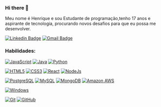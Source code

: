 ### Hi there 👋 

Meu nome é Henrique e sou Estudante de programação,tenho 17 anos e aspirante de tecnologia, procurando novos desafios para que eu possa me desenvolver.


[![Linkedin Badge](https://img.shields.io/badge/LinkedIn-0077B5?style=for-the-badge&logo=linkedin&logoColor=white)](https://www.linkedin.com/in/henrique-ribeiro-3458151b1/)
[![Gmail Badge](https://img.shields.io/badge/Gmail-D14836?style=for-the-badge&logo=gmail&logoColor=white)](hribeir6@gmail.com)

### Habilidades:

[![JavaScript](https://img.shields.io/badge/JavaScript-323330?style=for-the-badge&logo=javascript&logoColor=F7DF1E)](https://github.com/Hribeir6)
[![Java](https://img.shields.io/badge/Java-ED8B00?style=for-the-badge&logo=java&logoColor=white)](https://github.com/Hribeir6)
[![Python](https://img.shields.io/badge/Python-3776AB?style=for-the-badge&logo=python&logoColor=white)](https://github.com/Hribeir6)



[![HTML5](https://img.shields.io/badge/HTML-239120?style=for-the-badge&logo=html5&logoColor=white)](https://github.com/Hribeir6)
[![CSS3](https://img.shields.io/badge/CSS-239120?&style=for-the-badge&logo=css3&logoColor=white)](https://github.com/Hribeir6)
[![React](https://img.shields.io/badge/React-20232A?style=for-the-badge&logo=react&logoColor=61DAFB)](https://github.com/Hribeir6)
[![NodeJs](https://img.shields.io/badge/Node.js-43853D?style=for-the-badge&logo=node.js&logoColor=white)](https://github.com/Hribeir6)

[![PostgreSQL](https://img.shields.io/badge/PostgreSQL-316192?style=for-the-badge&logo=postgresql&logoColor=white)](https://github.com/Hribeir6)
[![MySQL](https://img.shields.io/badge/MySQL-00000F?style=for-the-badge&logo=mysql&logoColor=white)](https://github.com/Hribeir6)
[![MongoDB](https://img.shields.io/badge/MongoDB-4EA94B?style=for-the-badge&logo=mongodb&logoColor=white)](https://github.com/Hribeir6)
[![Amazon AWS](https://img.shields.io/badge/Amazon_AWS-232F3E?style=for-the-badge&logo=amazon-aws&logoColor=white)](https://github.com/Hribeir6)

[![Windows](https://img.shields.io/badge/Windows-0078D6?style=for-the-badge&logo=windows&logoColor=white&link=https://github.com/andreyhitoshi1997)](https://github.com/Hribeir6)

[![Git](https://img.shields.io/badge/-Git-black?style=flat-square&logo=git&link=https://github.com/andreyhitoshi1997)](https://github.com/Hribeir6)
[![GitHub](https://img.shields.io/badge/-GitHub-181717?style=flat-square&logo=github&link=https://github.com/andreyhitoshi1997)](https://github.com/Hribeir6)


 
</div>

